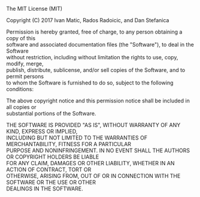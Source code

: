 
The MIT License (MIT)                                                                      

Copyright (C) 2017 Ivan Matic, Rados Radoicic, and Dan Stefanica                              

Permission is hereby granted, free of charge, to any person obtaining a copy of this          
software and associated documentation files (the "Software"), to deal in the Software        
without restriction, including without limitation the rights to use, copy, modify, merge,     
publish, distribute, sublicense, and/or sell copies of the Software, and to permit persons    
to whom the Software is furnished to do so, subject to the following conditions:              
                                                                                               
The above copyright notice and this permission notice shall be included in all copies or      
substantial portions of the Software.                                                        

THE SOFTWARE IS PROVIDED "AS IS", WITHOUT WARRANTY OF ANY KIND, EXPRESS OR IMPLIED,           
INCLUDING BUT NOT LIMITED TO THE WARRANTIES OF MERCHANTABILITY, FITNESS FOR A PARTICULAR      
PURPOSE AND NONINFRINGEMENT. IN NO EVENT SHALL THE AUTHORS OR COPYRIGHT HOLDERS BE LIABLE     
FOR ANY CLAIM, DAMAGES OR OTHER LIABILITY, WHETHER IN AN ACTION OF CONTRACT, TORT OR          
OTHERWISE, ARISING FROM, OUT OF OR IN CONNECTION WITH THE SOFTWARE OR THE USE OR OTHER        
DEALINGS IN THE SOFTWARE.                                                                     
